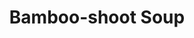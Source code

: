 ---
title: 'Bamboo-shoot Soup'
thumbnail: 'https://acnhcdn.com/2.0/CookingIcon/FtrSoupBambooshootCropped.png'
type: savory
ingredients:
  -
    id: 'bambooShoot'
    type: 'crop'
    quantity: 1
layout: '../../layouts/RecipeDetail.astro'
---